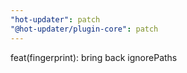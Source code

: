 ```yaml
---
"hot-updater": patch
"@hot-updater/plugin-core": patch
---
```


feat(fingerprint): bring back ignorePaths

